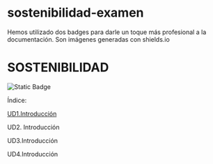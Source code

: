 # sostenibilidad-examen

Hemos utilizado dos badges para darle un toque más profesional a la documentación. Son imágenes generadas con shields.io

# SOSTENIBILIDAD
<img alt="Static Badge" src="https://img.shields.io/badge/Sostenibilidad-TICs%20y%20Medio%20Ambiente-verde">

Índice:

[UD1.Introducción](introduccion.md)

UD2. Introducción

UD3.Introducción

UD4.Introducción


